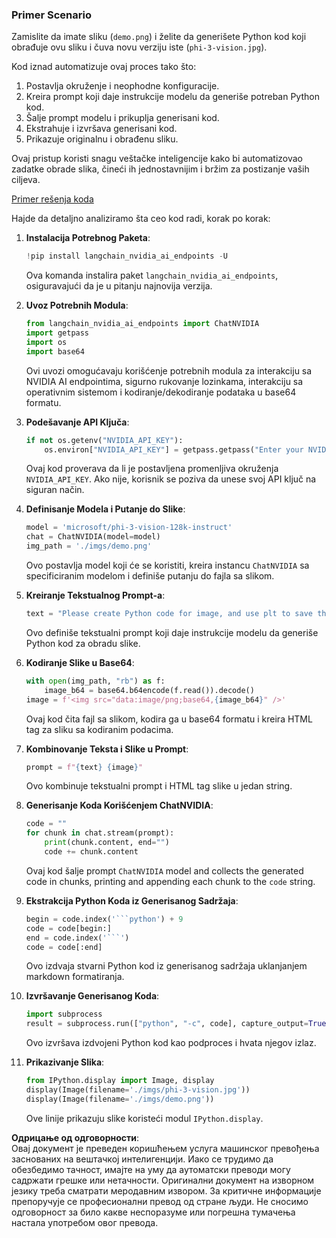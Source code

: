 ### Primer Scenario

Zamislite da imate sliku (`demo.png`) i želite da generišete Python kod koji obrađuje ovu sliku i čuva novu verziju iste (`phi-3-vision.jpg`). 

Kod iznad automatizuje ovaj proces tako što:

1. Postavlja okruženje i neophodne konfiguracije.
2. Kreira prompt koji daje instrukcije modelu da generiše potreban Python kod.
3. Šalje prompt modelu i prikuplja generisani kod.
4. Ekstrahuje i izvršava generisani kod.
5. Prikazuje originalnu i obrađenu sliku.

Ovaj pristup koristi snagu veštačke inteligencije kako bi automatizovao zadatke obrade slika, čineći ih jednostavnijim i bržim za postizanje vaših ciljeva.

[Primer rešenja koda](../../../../../../code/06.E2E/E2E_Nvidia_NIM_Phi3_Vision.ipynb)

Hajde da detaljno analiziramo šta ceo kod radi, korak po korak:

1. **Instalacija Potrebnog Paketa**:
    ```python
    !pip install langchain_nvidia_ai_endpoints -U
    ```
    Ova komanda instalira paket `langchain_nvidia_ai_endpoints`, osiguravajući da je u pitanju najnovija verzija.

2. **Uvoz Potrebnih Modula**:
    ```python
    from langchain_nvidia_ai_endpoints import ChatNVIDIA
    import getpass
    import os
    import base64
    ```
    Ovi uvozi omogućavaju korišćenje potrebnih modula za interakciju sa NVIDIA AI endpointima, sigurno rukovanje lozinkama, interakciju sa operativnim sistemom i kodiranje/dekodiranje podataka u base64 formatu.

3. **Podešavanje API Ključa**:
    ```python
    if not os.getenv("NVIDIA_API_KEY"):
        os.environ["NVIDIA_API_KEY"] = getpass.getpass("Enter your NVIDIA API key: ")
    ```
    Ovaj kod proverava da li je postavljena promenljiva okruženja `NVIDIA_API_KEY`. Ako nije, korisnik se poziva da unese svoj API ključ na siguran način.

4. **Definisanje Modela i Putanje do Slike**:
    ```python
    model = 'microsoft/phi-3-vision-128k-instruct'
    chat = ChatNVIDIA(model=model)
    img_path = './imgs/demo.png'
    ```
    Ovo postavlja model koji će se koristiti, kreira instancu `ChatNVIDIA` sa specificiranim modelom i definiše putanju do fajla sa slikom.

5. **Kreiranje Tekstualnog Prompt-a**:
    ```python
    text = "Please create Python code for image, and use plt to save the new picture under imgs/ and name it phi-3-vision.jpg."
    ```
    Ovo definiše tekstualni prompt koji daje instrukcije modelu da generiše Python kod za obradu slike.

6. **Kodiranje Slike u Base64**:
    ```python
    with open(img_path, "rb") as f:
        image_b64 = base64.b64encode(f.read()).decode()
    image = f'<img src="data:image/png;base64,{image_b64}" />'
    ```
    Ovaj kod čita fajl sa slikom, kodira ga u base64 formatu i kreira HTML tag za sliku sa kodiranim podacima.

7. **Kombinovanje Teksta i Slike u Prompt**:
    ```python
    prompt = f"{text} {image}"
    ```
    Ovo kombinuje tekstualni prompt i HTML tag slike u jedan string.

8. **Generisanje Koda Korišćenjem ChatNVIDIA**:
    ```python
    code = ""
    for chunk in chat.stream(prompt):
        print(chunk.content, end="")
        code += chunk.content
    ```
    Ovaj kod šalje prompt `ChatNVIDIA` model and collects the generated code in chunks, printing and appending each chunk to the `code` string.

9. **Ekstrakcija Python Koda iz Generisanog Sadržaja**:
    ```python
    begin = code.index('```python') + 9
    code = code[begin:]
    end = code.index('```')
    code = code[:end]
    ```
    Ovo izdvaja stvarni Python kod iz generisanog sadržaja uklanjanjem markdown formatiranja.

10. **Izvršavanje Generisanog Koda**:
    ```python
    import subprocess
    result = subprocess.run(["python", "-c", code], capture_output=True)
    ```
    Ovo izvršava izdvojeni Python kod kao podproces i hvata njegov izlaz.

11. **Prikazivanje Slika**:
    ```python
    from IPython.display import Image, display
    display(Image(filename='./imgs/phi-3-vision.jpg'))
    display(Image(filename='./imgs/demo.png'))
    ```
    Ove linije prikazuju slike koristeći modul `IPython.display`.

**Одрицање од одговорности**:  
Овај документ је преведен коришћењем услуга машинског превођења заснованих на вештачкој интелигенцији. Иако се трудимо да обезбедимо тачност, имајте на уму да аутоматски преводи могу садржати грешке или нетачности. Оригинални документ на изворном језику треба сматрати меродавним извором. За критичне информације препоручује се професионални превод од стране људи. Не сносимо одговорност за било какве неспоразуме или погрешна тумачења настала употребом овог превода.
